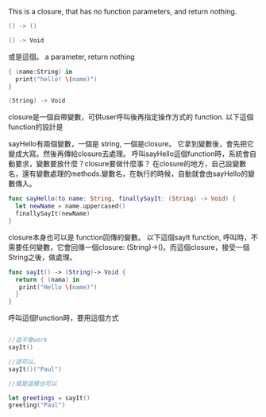 

This is a closure, that has no function parameters, and return nothing.

```swift
() -> ()

() -> Void

```

或是這個。 a  parameter, return nothing


```swift
{ (name:String) in
  print("hello! \(name)")
}

(String) -> Void

```

closure是一個自帶變數，可供user呼叫後再指定操作方式的 function.
以下這個function的設計是

sayHello有兩個變數，一個是 string, 一個是closure。 它拿到變數後，會先把它變成大寫。然後再傳給closure去處理。
呼叫sayHello這個function時，系統會自動要求，變數要放什麼？closure要做什麼事？
在closure的地方，自己設變數名，還有變數處理的methods.變數名，在執行的時候，自動就會由sayHello的變數傳入。

```swift
func sayHello(to name: String, finallySayIt: (String) -> Void) {
  let newName = name.uppercased()
  finallySayIt(newName)
}
```

closure本身也可以是 function回傳的變數。
以下這個sayIt function, 呼叫時，不需要任何變數，它會回傳一個closure: (String)->()。而這個closure，接受一個String之後，做處理。

```swift
func sayIt() -> (String)-> Void {
  return { (nama) in
   print("Hello \(name)")
  }
}
```

呼叫這個function時，要用這個方式

```swift

//這不會work
sayIt()

//這可以。
sayIt()("Paul")

//或是這樣也可以

let greetings = sayIt()
greeting("Paul")


```





